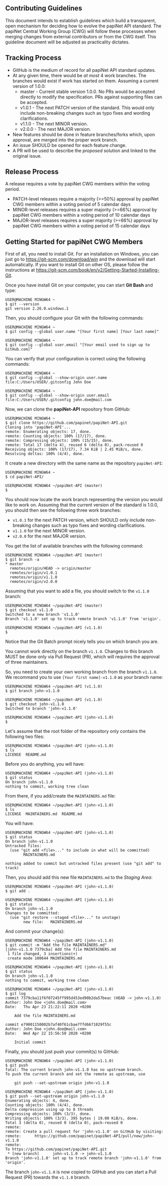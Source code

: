 ## Contributing Guidelines

This document intends to establish guidelines which build a transparent, open mechanism for deciding how to evolve the papiNet API standard. The papiNet Central Working Group (CWG) will follow these processes when merging changes from external contributors or from the CWG itself. This guideline document will be adjusted as practicality dictates.

## Tracking Process
* GitHub is the medium of record for all papiNet API standard updates.
* At any given time, there would be *at most* 4 work branches. The branches would exist if work has started on them. Assuming a current version of 1.0.0:
  * master - Current stable version 1.0.0. No PRs would be accepted directly to modify the specification. PRs against supporting files can be accepted.
  * v1.0.1 - The next PATCH version of the standard. This would only include non-breaking changes such as typo fixes and wording clarifications.
  * v1.1.0 - The next MINOR version.
  * v2.0.0 - The next MAJOR version.
* New features should be done in feature branches/forks which, upon approval, are merged into the proper work branch.
* An issue SHOULD be opened for each feature change.
* A PR will be used to describe the *proposed* solution and linked to the original issue.

## Release Process
A release requires a vote by papiNet CWG members within the voting period.
* PATCH-level releases require a majority (>=50%) approval by papiNet CWG members within a voting period of 5 calendar days
* MINOR-level releases requires a super majority (>=66%) approval by papiNet CWG members within a voting period of 10 calendar days
* MAJOR-level releases requires a super majority (>=66%) approval by papiNet CWG members within a voting period of 15 calendar days

## Getting Started for papiNet CWG Members

First of all, you need to install Git. For an installation on Windows, you can just go to <https://git-scm.com/download/win> and the download will start automatically. If you want to install Git on other OS, please follow the instructions at <https://git-scm.com/book/en/v2/Getting-Started-Installing-Git>.

Once you have install Git on your computer, you can start **Git Bash** and type:

```
USER@MACHINE MINGW64 ~
$ git --version
git version 2.26.0.windows.1
```

Then, you should configure your Git with the following commands:

```
USER@MACHINE MINGW64 ~
$ git config --global user.name "[Your first name] [Your last name]"

USER@MACHINE MINGW64 ~
$ git config --global user.email "[Your email used to sign up to GitHub.com]"
```

You can verify that your configuration is correct using the following commands:

```
USER@MACHINE MINGW64 ~
$ git config --global --show-origin user.name
file:C:/Users/USER/.gitconfig John Doe

USER@MACHINE MINGW64 ~
$ git config --global --show-origin user.email
file:C:/Users/USER/.gitconfig john.doe@mail.com
```

Now, we can clone the **papiNet-API** repository from GitHub:

```
USER@MACHINE MINGW64 ~
$ git clone https://github.com/papinet/papiNet-API.git
Cloning into 'papiNet-API'...
remote: Enumerating objects: 17, done.
remote: Counting objects: 100% (17/17), done.
remote: Compressing objects: 100% (15/15), done.
remote: Total 17 (delta 4), reused 6 (delta 0), pack-reused 0
Receiving objects: 100% (17/17), 7.34 KiB | 2.45 MiB/s, done.
Resolving deltas: 100% (4/4), done.
```

It create a new directory with the same name as the repository `papiNet-API`:

```
USER@MACHINE MINGW64 ~
$ cd papiNet-API/

USER@MACHINE MINGW64 ~/papiNet-API (master)
$
```

You should now locate the work branch representing the version you would like to work on. Assuming that the current version of the standard is 1.0.0, you should then see the following three work branches:

  * `v1.0.1` for the next PATCH version, which SHOULD only include non-breaking changes such as typo fixes and wording clarifications.
  * `v1.1.0` for the next MINOR version.
  * `v2.0.0` for the next MAJOR version.

You get the list of available branches with the following command:

```
USER@MACHINE MINGW64 ~/papiNet-API (master)
$ git branch -a
* master
  remotes/origin/HEAD -> origin/master
  remotes/origin/v1.0.1
  remotes/origin/v1.1.0
  remotes/origin/v2.0.0
```

Assuming that you want to add a file, you should switch to the `v1.1.0` branch:

```
USER@MACHINE MINGW64 ~/papiNet-API (master)
$ git checkout v1.1.0
Switched to a new branch 'v1.1.0'
Branch 'v1.1.0' set up to track remote branch 'v1.1.0' from 'origin'.

USER@MACHINE MINGW64 ~/papiNet-API (v1.1.0)
$
```

Notice that the Git Batch prompt nicely tells you on which branch you are.

You cannot work directly on the branch `v1.1.0`. Changes to this branch MUST be done only via Pull Request (PR), which will requires the approval of three maintainers.

So, you need to create your own working branch from the branch `v1.1.0`. We recommand you to use `[Your first name]-v1.1.0` as your branch name:

```
USER@MACHINE MINGW64 ~/papiNet-API (v1.1.0)
$ git branch john-v1.1.0

USER@MACHINE MINGW64 ~/papiNet-API (v1.1.0)
$ git checkout john-v1.1.0
Switched to branch 'john-v1.1.0'

USER@MACHINE MINGW64 ~/papiNet-API (john-v1.1.0)
$
```

Let's assume that the root folder of the repository only contains the following two files:

```
USER@MACHINE MINGW64 ~/papiNet-API (john-v1.1.0)
$ ls
LICENSE  README.md
```

Before you do anything, you will have:

```
USER@MACHINE MINGW64 ~/papiNet-API (john-v1.1.0)
$ git status
On branch john-v1.1.0
nothing to commit, working tree clean
```

From there, if you add/create the `MAINTAINERS.md` file:

```
USER@MACHINE MINGW64 ~/papiNet-API (john-v1.1.0)
$ ls
LICENSE  MAINTAINERS.md  README.md
```

You will have:

```
USER@MACHINE MINGW64 ~/papiNet-API (john-v1.1.0)
$ git status
On branch john-v1.1.0
Untracked files:
  (use "git add <file>..." to include in what will be committed)
        MAINTAINERS.md

nothing added to commit but untracked files present (use "git add" to track)
```

Then, you should add this new file `MAINTAINERS.md` to the *Staging Area*:

```
USER@MACHINE MINGW64 ~/papiNet-API (john-v1.1.0)
$ git add .

USER@MACHINE MINGW64 ~/papiNet-API (john-v1.1.0)
$ git status
On branch john-v1.1.0
Changes to be committed:
  (use "git restore --staged <file>..." to unstage)
        new file:   MAINTAINERS.md
```

And commit your change(s):

```
USER@MACHINE MINGW64 ~/papiNet-API (john-v1.1.0)
$ git commit -m "Add the file MAINTAINERS.md"
[john-v1.1.0 7379cba] Add the file MAINTAINERS.md
 1 file changed, 3 insertions(+)
 create mode 100644 MAINTAINERS.md

USER@MACHINE MINGW64 ~/papiNet-API (john-v1.1.0)
$ git status
On branch john-v1.1.0
nothing to commit, working tree clean

USER@MACHINE MINGW64 ~/papiNet-API (john-v1.1.0)
$ git log
commit 7379cba11f6f07245ff995d453ed90b2da57beac (HEAD -> john-v1.1.0)
Author: John Doe <john.doe@mail.com>
Date:   Thu Apr 23 21:22:11 2020 +0200

    Add the file MAINTAINERS.md

commit e79001150002b7af40f61cbae7ffd6671029f55c
Author: John Doe <john.doe@mail.com>
Date:   Wed Apr 22 15:56:50 2020 +0200

    Initial commit
```

Finally, you should just push your commit(s) to GitHub:

```
USER@MACHINE MINGW64 ~/papiNet-API (john-v1.1.0)
$ git push
fatal: The current branch john-v1.1.0 has no upstream branch.
To push the current branch and set the remote as upstream, use

    git push --set-upstream origin john-v1.1.0

USER@MACHINE MINGW64 ~/papiNet-API (john-v1.1.0)
$ git push --set-upstream origin john-v1.1.0
Enumerating objects: 4, done.
Counting objects: 100% (4/4), done.
Delta compression using up to 8 threads
Compressing objects: 100% (3/3), done.
Writing objects: 100% (3/3), 395 bytes | 19.00 KiB/s, done.
Total 3 (delta 0), reused 0 (delta 0), pack-reused 0
remote:
remote: Create a pull request for 'john-v1.1.0' on GitHub by visiting:
remote:      https://github.com/papinet/papiNet-API/pull/new/john-v1.1.0
remote:
To https://github.com/papinet/papiNet-API.git
 * [new branch]      john-v1.1.0 -> john-v1.1.0
Branch 'john-v1.1.0' set up to track remote branch 'john-v1.1.0' from 'origin'.
```

The branch `john-v1.1.0` is now copied to GitHub and you can start a Pull Request (PR) towards the `v1.1.0` branch.
